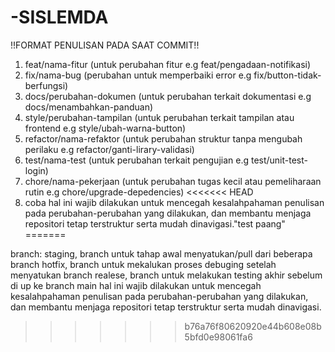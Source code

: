 # -SISLEMDA

!!FORMAT PENULISAN PADA SAAT COMMIT!!
1. feat/nama-fitur (untuk perubahan fitur e.g feat/pengadaan-notifikasi)
2. fix/nama-bug (perubahan untuk memperbaiki error e.g fix/button-tidak-berfungsi)
3. docs/perubahan-dokumen (untuk perubahan terkait dokumentasi 
e.g docs/menambahkan-panduan)
4. style/perubahan-tampilan (untuk perubahan terkait tampilan atau frontend 
e.g style/ubah-warna-button)
5. refactor/nama-refaktor (untuk perubahan struktur tanpa mengubah perilaku 
e.g refactor/ganti-lirary-validasi)
6. test/nama-test (untuk perubahan terkait pengujian e.g test/unit-test-login)
7. chore/nama-pekerjaan (untuk perubahan tugas kecil atau pemeliharaan rutin 
e.g chore/upgrade-depedencies)
<<<<<<< HEAD
8. coba
hal ini wajib dilakukan untuk mencegah kesalahpahaman penulisan pada perubahan-perubahan yang dilakukan, dan membantu menjaga repositori tetap terstruktur serta mudah dinavigasi."test paang" 
=======

branch:
staging, branch untuk tahap awal menyatukan/pull dari beberapa branch
hotfix, branch untuk mekalukan proses debuging setelah menyatukan branch
realese, branch untuk melakukan testing akhir sebelum di up ke branch main
hal ini wajib dilakukan untuk mencegah kesalahpahaman penulisan pada perubahan-perubahan yang dilakukan, dan membantu menjaga repositori tetap terstruktur serta mudah dinavigasi.
>>>>>>> b76a76f80620920e44b608e08b5bfd0e98061fa6
